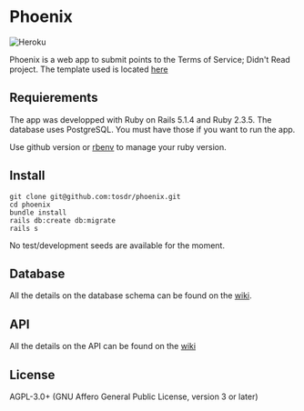 # Phoenix

![Heroku](https://heroku-badge.herokuapp.com/?app=tosdr-phoenix)

Phoenix is a web app to submit points to the Terms of Service; Didn't Read project. The template used is located [here](https://github.com/lewagon/rails-templates)

## Requierements

The app was developped with Ruby on Rails 5.1.4 and Ruby 2.3.5. The database uses PostgreSQL. You must have those if you want to run the app.

Use github version or [rbenv](https://github.com/rbenv/rbenv) to manage your ruby version.

## Install

```
git clone git@github.com:tosdr/phoenix.git
cd phoenix
bundle install
rails db:create db:migrate
rails s
```
No test/development seeds are available for the moment.

## Database

All the details on the database schema can be found on the [wiki](https://github.com/tosdr/phoenix/wiki/database).


## API

All the details on the API can be found on the [wiki](https://github.com/tosdr/phoenix/wiki/api)

## License

AGPL-3.0+ (GNU Affero General Public License, version 3 or later)

